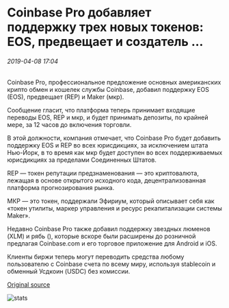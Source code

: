 # Coinbase Pro добавляет поддержку трех новых токенов: EOS, предвещает и создатель ...

###### 2019-04-08 17:04

Coinbase Pro, профессиональное предложение основных американских крипто обмен и кошелек службы Coinbase, добавил поддержку EOS (EOS), предвещает (REP) и Maker (мкр).

Сообщение гласит, что платформа теперь принимает входящие переводы EOS, REP и мкр, и будет принимать депозиты, по крайней мере, за 12 часов до включения торговли.

В этой должности, компания отмечает, что Coinbase Pro будет добавить поддержку EOS и REP во всех юрисдикциях, за исключением штата Нью-Йорк, в то время как мкр будет доступен во всех поддерживаемых юрисдикциях за пределами Соединенных Штатов.

REP — токен репутации предзнаменования — это криптовалюта, лежащая в основе открытого исходного кода, децентрализованная платформа прогнозирования рынка.

МКР — это токен, поддержали Эфириум, который описывает себя как «токен утилиты, маркер управления и ресурс рекапитализации системы Maker».

Недавно Coinbase Pro также добавил поддержку звездных люменов (XLM) и рябь (), которые вскоре были расширены до розничной предлагая Coinbase.com и его торговое приложение для Android и iOS.

Клиенты биржи теперь могут переводить средства любому пользователю с Coinbase счета по всему миру, используя stablecoin и обменный Усдкоин (USDC) без комиссии.

[Original source](https://cointelegraph.com/news/coinbase-pro-adds-support-for-three-new-tokens-eos-augur-and-maker)

![stats](https://c.statcounter.com/11760860/0/a89fa40b/1/ "stats")